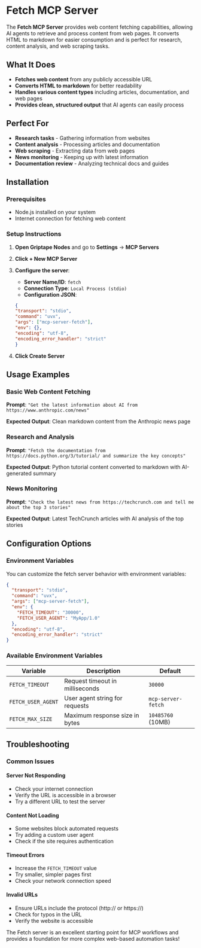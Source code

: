 # Fetch MCP Server

The **Fetch MCP Server** provides web content fetching capabilities, allowing AI agents to retrieve and process content from web pages. It converts HTML to markdown for easier consumption and is perfect for research, content analysis, and web scraping tasks.

## What It Does

- **Fetches web content** from any publicly accessible URL
- **Converts HTML to markdown** for better readability
- **Handles various content types** including articles, documentation, and web pages
- **Provides clean, structured output** that AI agents can easily process

## Perfect For

- **Research tasks** - Gathering information from websites
- **Content analysis** - Processing articles and documentation
- **Web scraping** - Extracting data from web pages
- **News monitoring** - Keeping up with latest information
- **Documentation review** - Analyzing technical docs and guides

## Installation

### Prerequisites
- Node.js installed on your system
- Internet connection for fetching web content

### Setup Instructions

1. **Open Griptape Nodes** and go to **Settings** → **MCP Servers**
2. **Click + New MCP Server**
3. **Configure the server**:
   - **Server Name/ID**: `fetch`
   - **Connection Type**: `Local Process (stdio)`
   - **Configuration JSON**:

    ```json
    {
    "transport": "stdio",
    "command": "uvx",
    "args": ["mcp-server-fetch"],
    "env": {},
    "encoding": "utf-8",
    "encoding_error_handler": "strict"
    }
    ```

4. **Click Create Server**

## Usage Examples

### Basic Web Content Fetching

**Prompt**: `"Get the latest information about AI from https://www.anthropic.com/news"`

**Expected Output**: Clean markdown content from the Anthropic news page

### Research and Analysis

**Prompt**: `"Fetch the documentation from https://docs.python.org/3/tutorial/ and summarize the key concepts"`

**Expected Output**: Python tutorial content converted to markdown with AI-generated summary

### News Monitoring

**Prompt**: `"Check the latest news from https://techcrunch.com and tell me about the top 3 stories"`

**Expected Output**: Latest TechCrunch articles with AI analysis of the top stories

## Configuration Options

### Environment Variables

You can customize the fetch server behavior with environment variables:

```json
{
  "transport": "stdio",
  "command": "uvx",
  "args": ["mcp-server-fetch"],
  "env": {
    "FETCH_TIMEOUT": "30000",
    "FETCH_USER_AGENT": "MyApp/1.0"
  },
  "encoding": "utf-8",
  "encoding_error_handler": "strict"
}
```

### Available Environment Variables

| Variable | Description | Default |
|----------|-------------|---------|
| `FETCH_TIMEOUT` | Request timeout in milliseconds | `30000` |
| `FETCH_USER_AGENT` | User agent string for requests | `mcp-server-fetch` |
| `FETCH_MAX_SIZE` | Maximum response size in bytes | `10485760` (10MB) |


## Troubleshooting

### Common Issues

#### Server Not Responding
- Check your internet connection
- Verify the URL is accessible in a browser
- Try a different URL to test the server

#### Content Not Loading
- Some websites block automated requests
- Try adding a custom user agent
- Check if the site requires authentication

#### Timeout Errors
- Increase the `FETCH_TIMEOUT` value
- Try smaller, simpler pages first
- Check your network connection speed

#### Invalid URLs
- Ensure URLs include the protocol (http:// or https://)
- Check for typos in the URL
- Verify the website is accessible

The Fetch server is an excellent starting point for MCP workflows and provides a foundation for more complex web-based automation tasks!

